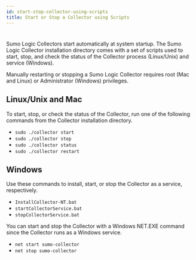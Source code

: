 ```yaml
---
id: start-stop-collector-using-scripts
title: Start or Stop a Collector using Scripts
---
```


#

Sumo Logic Collectors start automatically at system startup. The Sumo Logic Collector installation directory comes with a set of scripts used to start, stop, and check the status of the Collector process (Linux/Unix) and service (Windows).

Manually restarting or stopping a Sumo Logic Collector requires root (Mac and Linux) or Administrator (Windows) privileges.

## Linux/Unix and Mac

To start, stop, or check the status of the Collector, run one of the following commands from the Collector installation directory.

* `sudo ./collector start`
* `sudo ./collector stop`
* `sudo ./collector status`
* `sudo ./collector restart`

## Windows

Use these commands to install, start, or stop the Collector as a service, respectively.

* `InstallCollector-NT.bat`
* `startCollectorService.bat`
* `stopCollectorService.bat`

You can start and stop the Collector with a Windows NET.EXE command since the Collector runs as a Windows service.

* `net start sumo-collector`
* `net stop sumo-collector`
